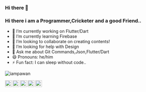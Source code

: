 ### Hi there 👋
### Hi there i am a Programmer,Cricketer and a good Friend..


- 🔭 I’m currently working on Flutter/Dart
- 🌱 I’m currently learning Firebase
- 👯 I’m looking to collaborate on creating contents!
- 🤔 I’m looking for help with Design
- 💬 Ask me about Git Commands,Json,Flutter/Dart
- 😄 Pronouns: he/him
- ⚡ Fun fact: I can sleep without code..



<p align="left"> <img src="https://komarev.com/ghpvc/?username=iampawan&label=Views&color=blue&style=plastic" alt="iampawan" /> </p>

<a href="https://twitter.com/HamzaTarique">
  <img align="left" alt="Hamza's Twitter" width="22px" src="https://cdn.jsdelivr.net/npm/simple-icons@v3/icons/twitter.svg" />
</a>

<a href="https://github.com/Mehar-IT">
  <img align="left" alt="Hamza's Github" width="22px" src="https://cdn.jsdelivr.net/npm/simple-icons@v3/icons/github.svg" />
</a>

<a href="https://www.instagram.com/hamza.arainpak/">
  <img align="left" alt="Hamza's Instagram" width="22px" src="https://cdn.jsdelivr.net/npm/simple-icons@v3/icons/instagram.svg" />
</a>
<a href="https://www.facebook.com/hamzatariquearain1">
  <img align="left" alt="Hamza's Facebook" width="22px" src="https://cdn.jsdelivr.net/npm/simple-icons@v3/icons/facebook.svg" />
</a>
<a href="https://www.youtube.com/channel/UCYVmVG1YppIn-L3FQ_DQtHw/featured">
  <img align="left" alt="Hamza's Youtube" width="22px" src="https://cdn.jsdelivr.net/npm/simple-icons@v3/icons/youtube.svg" />
</a>

<br/>
<br/>
